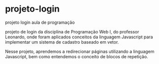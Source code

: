 # projeto-login
projeto login aula de programação

projeto de login da disciplina de Programação Web I, do
professor Leonardo, onde foram aplicados conceitos da 
linguagem Javascript para implementar um sistema de
cadastro baseado em vetor.

Nesse projeto, aprendemos a redirecionar páginas
utilizando a linguagem Javascript, bem como entendemos o
conceito de blocos de repetição.
